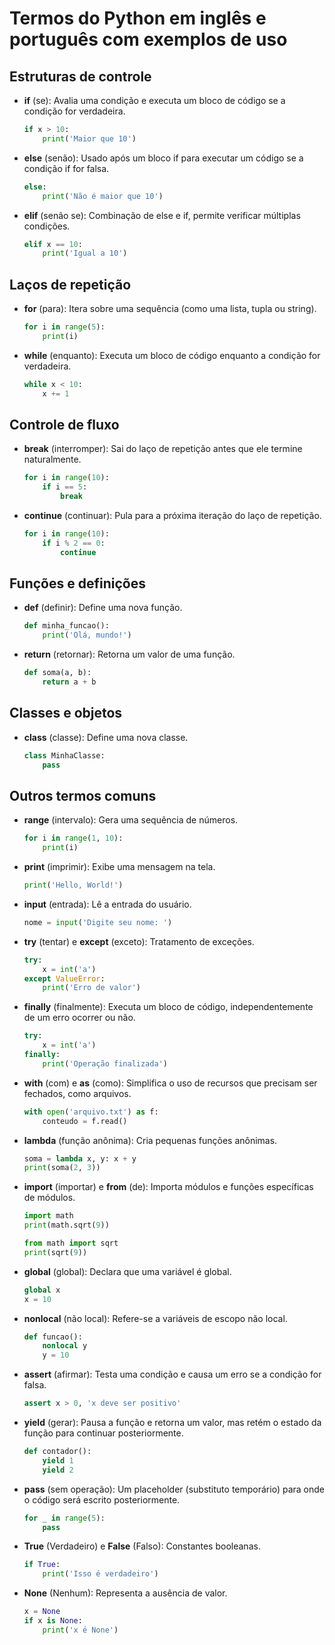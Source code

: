 # Termos do Python em inglês e português com exemplos de uso

## Estruturas de controle

- **if** (se): Avalia uma condição e executa um bloco de código se a condição for verdadeira.

    ```python
    if x > 10:
        print('Maior que 10')
    ```

- **else** (senão): Usado após um bloco if para executar um código se a condição if for falsa.

    ```python
    else:
        print('Não é maior que 10')
    ```

- **elif** (senão se): Combinação de else e if, permite verificar múltiplas condições.

    ```python
    elif x == 10:
        print('Igual a 10')
    ```

## Laços de repetição

- **for** (para): Itera sobre uma sequência (como uma lista, tupla ou string).

    ```python
    for i in range(5):
        print(i)
    ```

- **while** (enquanto): Executa um bloco de código enquanto a condição for verdadeira.

    ```python
    while x < 10:
        x += 1
    ```

## Controle de fluxo

- **break** (interromper): Sai do laço de repetição antes que ele termine naturalmente.

    ```python
    for i in range(10):
        if i == 5:
            break
    ```

- **continue** (continuar): Pula para a próxima iteração do laço de repetição.

    ```python
    for i in range(10):
        if i % 2 == 0:
            continue
    ```

## Funções e definições

- **def** (definir): Define uma nova função.

    ```python
    def minha_funcao():
        print('Olá, mundo!')
    ```

- **return** (retornar): Retorna um valor de uma função.

    ```python
    def soma(a, b):
        return a + b
    ```

## Classes e objetos

- **class** (classe): Define uma nova classe.

    ```python
    class MinhaClasse:
        pass
    ```

## Outros termos comuns

- **range** (intervalo): Gera uma sequência de números.

    ```python
    for i in range(1, 10):
        print(i)
    ```

- **print** (imprimir): Exibe uma mensagem na tela.

    ```python
    print('Hello, World!')
    ```

- **input** (entrada): Lê a entrada do usuário.

    ```python
    nome = input('Digite seu nome: ')
    ```

- **try** (tentar) e **except** (exceto): Tratamento de exceções.

    ```python
    try:
        x = int('a')
    except ValueError:
        print('Erro de valor')
    ```

- **finally** (finalmente): Executa um bloco de código, independentemente de um erro ocorrer ou não.

    ```python
    try:
        x = int('a')
    finally:
        print('Operação finalizada')
    ```

- **with** (com) e **as** (como): Simplifica o uso de recursos que precisam ser fechados, como arquivos.

    ```python
    with open('arquivo.txt') as f:
        conteudo = f.read()
    ```

- **lambda** (função anônima): Cria pequenas funções anônimas.

    ```python
    soma = lambda x, y: x + y
    print(soma(2, 3))
    ```

- **import** (importar) e **from** (de): Importa módulos e funções específicas de módulos.

    ```python
    import math
    print(math.sqrt(9))

    from math import sqrt
    print(sqrt(9))
    ```

- **global** (global): Declara que uma variável é global.

    ```python
    global x
    x = 10
    ```

- **nonlocal** (não local): Refere-se a variáveis de escopo não local.

    ```python
    def funcao():
        nonlocal y
        y = 10
    ```

- **assert** (afirmar): Testa uma condição e causa um erro se a condição for falsa.

    ```python
    assert x > 0, 'x deve ser positivo'
    ```

- **yield** (gerar): Pausa a função e retorna um valor, mas retém o estado da função para continuar posteriormente.

    ```python
    def contador():
        yield 1
        yield 2
    ```

- **pass** (sem operação): Um placeholder (substituto temporário) para onde o código será escrito posteriormente.

    ```python
    for _ in range(5):
        pass
    ```

- **True** (Verdadeiro) e **False** (Falso): Constantes booleanas.

    ```python
    if True:
        print('Isso é verdadeiro')
    ```

- **None** (Nenhum): Representa a ausência de valor.

    ```python
    x = None
    if x is None:
        print('x é None')
    ```
